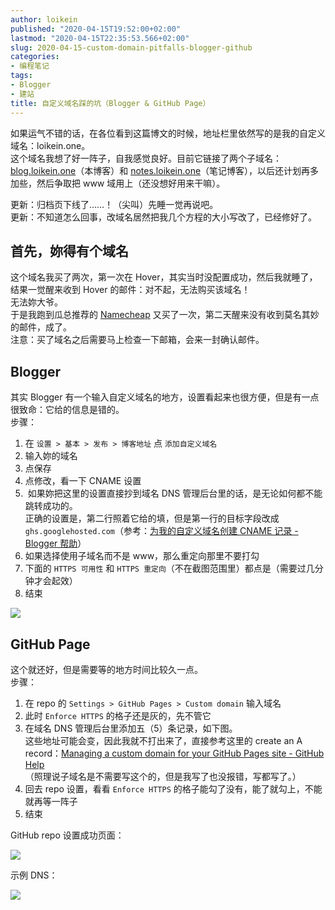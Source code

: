```yaml
---
author: loikein
published: "2020-04-15T19:52:00+02:00"
lastmod: "2020-04-15T22:35:53.566+02:00"
slug: 2020-04-15-custom-domain-pitfalls-blogger-github
categories:
- 编程笔记
tags:
- Blogger
- 建站
title: 自定义域名踩的坑（Blogger & GitHub Page）
---
```

如果运气不错的话，在各位看到这篇博文的时候，地址栏里依然写的是我的自定义域名：loikein.one。  
这个域名我想了好一阵子，自我感觉良好。目前它链接了两个子域名：[blog.loikein.one](https://blog.loikein.one/)（本博客）和 [notes.loikein.one](https://notes.loikein.one/post/)（笔记博客），以后还计划再多加些，然后争取把
www 域用上（还没想好用来干嘛）。  
  
更新：归档页下线了……！（尖叫）先睡一觉再说吧。  
更新：不知道怎么回事，改域名居然把我几个方程的大小写改了，已经修好了。  
  

## 首先，妳得有个域名

这个域名我买了两次，第一次在 Hover，其实当时没配置成功，然后我就睡了，结果一觉醒来收到 Hover
的邮件：对不起，无法购买该域名！  
无法妳大爷。  
于是我跑到瓜总推荐的 [Namecheap](https://www.namecheap.com/) 又买了一次，第二天醒来没有收到莫名其妙的邮件，成了。  
注意：买了域名之后需要马上检查一下邮箱，会来一封确认邮件。  
  

## Blogger

其实 Blogger 有一个输入自定义域名的地方，设置看起来也很方便，但是有一点很致命：它给的信息是错的。  
步骤：  

1.  在 `设置 > 基本 > 发布 > 博客地址` 点 `添加自定义域名`
2.  输入妳的域名
3.  点保存
4.  点修改，看一下 CNAME 设置
5.   如果妳把这里的设置直接抄到域名 DNS
    管理后台里的话，是无论如何都不能跳转成功的。  
    正确的设置是，第二行照着它给的填，但是第一行的目标字段改成
    `ghs.googlehosted.com`（参考：[为我的自定义域名创建 CNAME 记录 -
    Blogger
    帮助](https://support.google.com/blogger/answer/58317?hl=zh-Hans&authuser=0)）
6.  如果选择使用子域名而不是 www，那么重定向那里不要打勾
7.  下面的 `HTTPS 可用性` 和
    `HTTPS 重定向`（不在截图范围里）都点是（需要过几分钟才会起效） 
8.  结束

![](/post-img/2020-04-15-custom-domain-pitfalls-1.png)


## GitHub Page

这个就还好，但是需要等的地方时间比较久一点。  
步骤：  

1.  在 repo 的 `Settings > GitHub Pages > Custom domain` 输入域名
2.  此时 `Enforce HTTPS` 的格子还是灰的，先不管它
3.  在域名 DNS 管理后台里添加五（5）条记录，如下图。  
    这些地址可能会变，因此我就不打出来了，直接参考这里的 create an A
    record：[Managing a custom domain for your GitHub Pages site -
    GitHub
    Help](https://help.github.com/en/github/working-with-github-pages/managing-a-custom-domain-for-your-github-pages-site#configuring-an-apex-domain)  
    （照理说子域名是不需要写这个的，但是我写了也没报错，写都写了。）
4.  回去 repo 设置，看看 `Enforce HTTPS`
    的格子能勾了没有，能了就勾上，不能就再等一阵子
5.  结束

GitHub repo 设置成功页面：  

![](/post-img/2020-04-15-custom-domain-pitfalls-2.png)

示例 DNS：  

![](/post-img/2020-04-15-custom-domain-pitfalls-3.png)
